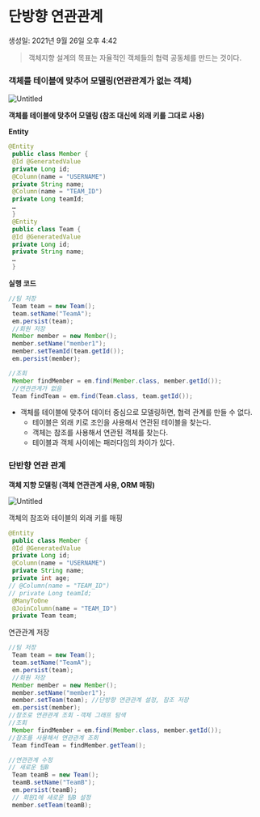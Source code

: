 # 단방향 연관관계

생성일: 2021년 9월 26일 오후 4:42

> 객체지향 설계의 목표는 자율적인 객체들의 협력 공동체를 만드는 것이다.
> 

### 객체를 테이블에 맞추어 모델링(연관관계가 없는 객체)

![Untitled](%E1%84%83%E1%85%A1%E1%86%AB%E1%84%87%E1%85%A1%E1%86%BC%E1%84%92%E1%85%A3%E1%86%BC%20%E1%84%8B%E1%85%A7%E1%86%AB%E1%84%80%E1%85%AA%E1%86%AB%E1%84%80%E1%85%AA%E1%86%AB%E1%84%80%E1%85%A8%20afd0e08d3f4b47aa95c10a07c92abaf8/Untitled.png)

**객체를 테이블에 맞추어 모델링 (참조 대신에 외래 키를 그대로 사용)**

**Entity**

```java
@Entity
 public class Member {
 @Id @GeneratedValue
 private Long id;
 @Column(name = "USERNAME")
 private String name;
 @Column(name = "TEAM_ID")
 private Long teamId;
 …
 }
 @Entity
 public class Team {
 @Id @GeneratedValue
 private Long id;
 private String name;
 …
 }
```

**실행 코드**

```java
//팀 저장
 Team team = new Team();
 team.setName("TeamA");
 em.persist(team);
 //회원 저장
 Member member = new Member();
 member.setName("member1");
 member.setTeamId(team.getId());
 em.persist(member);

//조회
 Member findMember = em.find(Member.class, member.getId());
 //연관관계가 없음
 Team findTeam = em.find(Team.class, team.getId());
```

- 객체를 테이블에 맞추어 데이터 중심으로 모델링하면, 협력 관계를 만들 수 없다.
    - 테이블은 외래 키로 조인을 사용해서 연관된 테이블을 찾는다.
    - 객체는 참조를 사용해서 연관된 객체를 찾는다.
    - 테이블과 객체 사이에는 패러다임의 차이가 있다.

### 단반향 연관 관계

**객체 지향 모델링 (객체 연관관계 사용, ORM 매핑)**

![Untitled](%E1%84%83%E1%85%A1%E1%86%AB%E1%84%87%E1%85%A1%E1%86%BC%E1%84%92%E1%85%A3%E1%86%BC%20%E1%84%8B%E1%85%A7%E1%86%AB%E1%84%80%E1%85%AA%E1%86%AB%E1%84%80%E1%85%AA%E1%86%AB%E1%84%80%E1%85%A8%20afd0e08d3f4b47aa95c10a07c92abaf8/Untitled%201.png)

객체의 참조와 테이블의 외래 키를 매핑

```java
@Entity
 public class Member {
 @Id @GeneratedValue
 private Long id;
 @Column(name = "USERNAME")
 private String name;
 private int age;
// @Column(name = "TEAM_ID")
// private Long teamId;
 @ManyToOne
 @JoinColumn(name = "TEAM_ID")
 private Team team;
```

연관관계 저장

```java
//팀 저장
 Team team = new Team();
 team.setName("TeamA");
 em.persist(team);
 //회원 저장
 Member member = new Member();
 member.setName("member1");
 member.setTeam(team); //단방향 연관관계 설정, 참조 저장
 em.persist(member);
//참조로 연관관계 조회 -객체 그래프 탐색
//조회
 Member findMember = em.find(Member.class, member.getId());
//참조를 사용해서 연관관계 조회
 Team findTeam = findMember.getTeam();

//연관관계 수정
// 새로운 팀B
 Team teamB = new Team();
 teamB.setName("TeamB");
 em.persist(teamB);
 // 회원1에 새로운 팀B 설정
 member.setTeam(teamB);
```